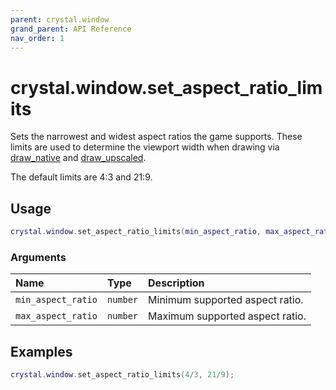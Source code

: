 ```yaml
---
parent: crystal.window
grand_parent: API Reference
nav_order: 1
---
```


# crystal.window.set_aspect_ratio_limits

Sets the narrowest and widest aspect ratios the game supports. These limits are used to determine the viewport width when drawing via [draw_native](draw_native) and [draw_upscaled](draw_upscaled).

The default limits are 4:3 and 21:9.

## Usage

```lua
crystal.window.set_aspect_ratio_limits(min_aspect_ratio, max_aspect_ratio)
```

### Arguments

| Name               | Type     | Description                     |
| :----------------- | :------- | :------------------------------ |
| `min_aspect_ratio` | `number` | Minimum supported aspect ratio. |
| `max_aspect_ratio` | `number` | Maximum supported aspect ratio. |

## Examples

```lua
crystal.window.set_aspect_ratio_limits(4/3, 21/9);
```
